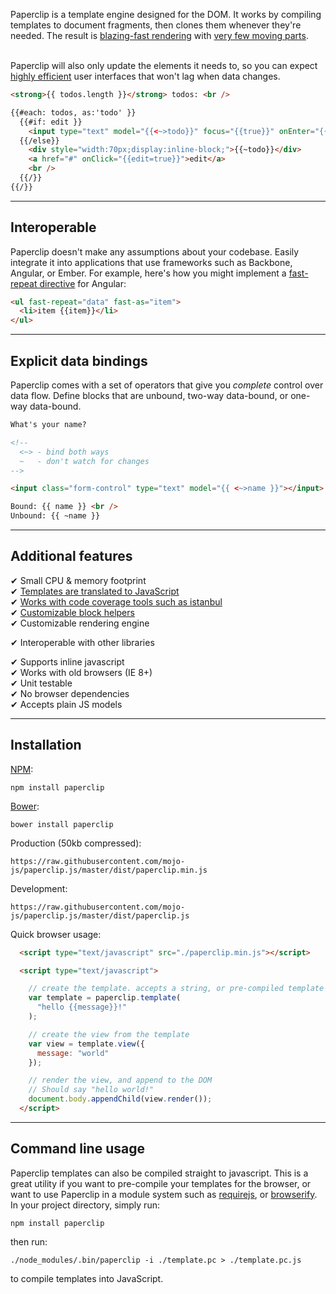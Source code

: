 Paperclip is a template engine designed for the DOM. It works by compiling templates to document fragments, then clones them whenever they're needed. The result is [blazing-fast rendering](http://jsperf.com/pc-templating-comparison) with <a href="https://pbs.twimg.com/media/B1Z3mHHCcAAk7Zc.png:large">very few moving parts</a>.
<br /><br />

Paperclip will also only update the elements it needs to, so you can expect [highly efficient](http://requirebin.com/?gist=425cdb646205bb819477) user interfaces that won't lag when data changes. 

<!--
{
  todos: _.shuffle(_.range(1000)).map(function (todo) {
     return "todo " + todo;
  })
}
-->

```html
<strong>{{ todos.length }}</strong> todos: <br />

{{#each: todos, as:'todo' }}
  {{#if: edit }}
    <input type="text" model="{{<~>todo}}" focus="{{true}}" onEnter="{{edit=false}}" ></input>
  {{/else}}  
    <div style="width:70px;display:inline-block;">{{~todo}}</div>
    <a href="#" onClick="{{edit=true}}">edit</a> 
    <br />
  {{/}}
{{/}}
```

-------------------------------------------------------------------

## Interoperable

Paperclip doesn't make any assumptions about your codebase. Easily integrate it into applications that use frameworks such as Backbone, Angular, or Ember. For example, here's how you might implement a [fast-repeat directive](http://plnkr.co/edit/dgalyKuVqJdfKLGJNdnm?p=preview) for Angular:

```html
<ul fast-repeat="data" fast-as="item">
  <li>item {{item}}</li>
</ul>
```

------------------------------------------------------------------

## Explicit data bindings

Paperclip comes with a set of operators that give you *complete* control over data flow. Define blocks that are unbound, two-way data-bound, or one-way data-bound.

<!--
{
  name: "Will Ferrell"
}
-->

```html
What's your name?

<!-- 
  <~> - bind both ways
  ~   - don't watch for changes
-->

<input class="form-control" type="text" model="{{ <~>name }}"></input>

Bound: {{ name }} <br />
Unbound: {{ ~name }}
```

<!-------------------------------------------------------------------

## Interoperable

Paperclip doesn't do anything fancy to your templates. Everything's converted into regular DOM nodes which you can easily manipulate after a view has been rendered. 

-->

------------------------------------------------------------------

## Additional features

✔ Small CPU & memory footprint <br />
✔ [Templates are translated to JavaScript](https://gist.github.com/crcn/2565c78c03a4a65cb524)  <br />
✔  [Works with code coverage tools such as istanbul](https://cloud.githubusercontent.com/assets/757408/4878446/ab0896ba-630c-11e4-9d14-fa1fc0179b1e.png) <br />
✔ [Customizable block helpers](http://requirebin.com/?gist=858e3b7928eea5e1bed6) <br />
✔ Customizable rendering engine <br />
<!--✔ No strange DOM manipulations / quirks <br />-->
✔ Interoperable with other libraries <br />
<!--✔ Rendered views are manipulable - paperclip won't overwrite any changes<br />-->
✔ Supports inline javascript <br />
✔ Works with old browsers (IE 8+) <br />
✔ Unit testable <br />
✔ No browser dependencies <br />
✔ Accepts plain JS models <br />


------------------------------------------------------------------

## Installation

[NPM](http://nodejs.org): 

`npm install paperclip`

[Bower](http://bower.io/): 

`bower install paperclip`

Production (50kb compressed):

`https://raw.githubusercontent.com/mojo-js/paperclip.js/master/dist/paperclip.min.js`

Development:

`https://raw.githubusercontent.com/mojo-js/paperclip.js/master/dist/paperclip.js`

Quick browser usage:

```html
  <script type="text/javascript" src="./paperclip.min.js"></script>

  <script type="text/javascript">

    // create the template. accepts a string, or pre-compiled template
    var template = paperclip.template(
      "hello {{message}}!"
    );

    // create the view from the template
    var view = template.view({
      message: "world"
    });

    // render the view, and append to the DOM
    // Should say "hello world!"
    document.body.appendChild(view.render());
  </script>
```

------------------------------------------------------------------

## Command line usage

Paperclip templates can also be compiled straight to javascript. This is a great utility if you want to pre-compile your templates for the browser, or want to use Paperclip in a module system such as [requirejs](http://requirejs.org/), or [browserify](http://browserify.org/). In your project directory, simply run:

```
npm install paperclip
```

then run:

```
./node_modules/.bin/paperclip -i ./template.pc > ./template.pc.js
```

to compile templates into JavaScript.
